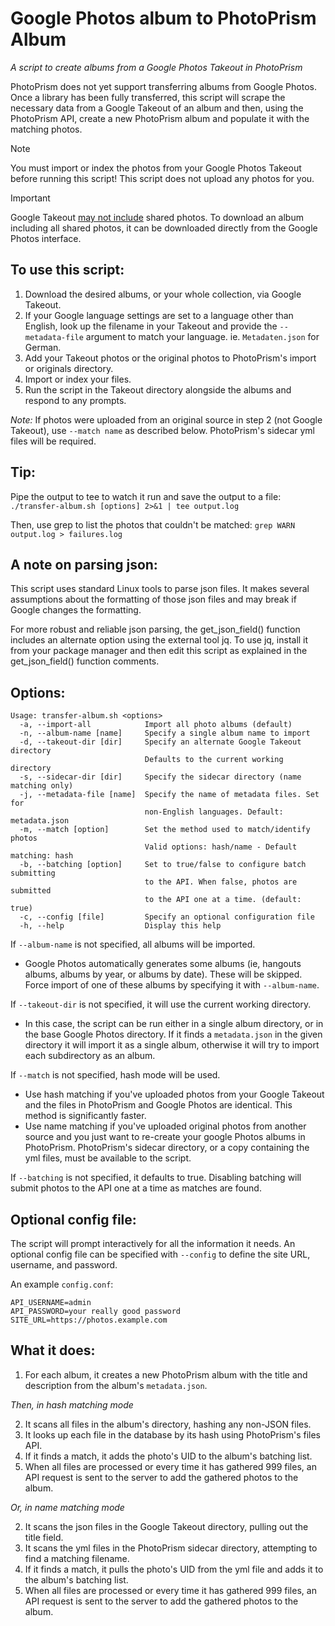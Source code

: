 # Google Photos album to PhotoPrism Album
*A script to create albums from a Google Photos Takeout in PhotoPrism*

PhotoPrism does not yet support transferring albums from Google Photos.  Once a library 
has been fully transferred, this script will scrape the necessary data from a Google 
Takeout of an album and then, using the PhotoPrism API, create a new PhotoPrism 
album and populate it with the matching photos.

> [!note]
> You must import or index the photos from your Google Photos Takeout before 
running this script!  This script does not upload any photos for you.

> [!important]
> Google Takeout [may not include](https://support.google.com/photos/thread/252498352/google-takeout-for-google-photos-does-not-contain-shared-photos-in-albums?hl=en) shared photos. To download an album including all shared photos, it can be downloaded directly from the Google Photos interface.
  
[upstream]: https://github.com/inthreedee/photoprism-transfer-album
[insight]: https://github.com/photoprism/photoprism/issues/869#issuecomment-779488150

## To use this script:

1. Download the desired albums, or your whole collection, via Google Takeout.
2. If your Google language settings are set to a language other than English, look up the filename 
   in your Takeout and provide the `--metadata-file` argument to match your language. 
   ie. `Metadaten.json` for German.
4. Add your Takeout photos or the original photos to PhotoPrism's import or originals directory.
5. Import or index your files.
6. Run the script in the Takeout directory alongside the albums and respond to any prompts.

*Note:* If photos were uploaded from an original source in step 2 (not Google Takeout), 
use `--match name` as described below. PhotoPrism's sidecar yml files will be required.

## Tip:
Pipe the output to tee to watch it run and save the output to a file:
`./transfer-album.sh [options] 2>&1 | tee output.log`

Then, use grep to list the photos that couldn't be matched:
`grep WARN output.log > failures.log`


## A note on parsing json:
This script uses standard Linux tools to parse json files. It makes several assumptions about the formatting of those json files and may break if Google changes the formatting.

For more robust and reliable json parsing, the get_json_field() function includes an alternate option using the external tool jq. To use jq, install it from your package manager and then edit this script as explained in the get_json_field() function comments.


## Options:
```
Usage: transfer-album.sh <options>
  -a, --import-all            Import all photo albums (default)
  -n, --album-name [name]     Specify a single album name to import
  -d, --takeout-dir [dir]     Specify an alternate Google Takeout directory
                              Defaults to the current working directory
  -s, --sidecar-dir [dir]     Specify the sidecar directory (name matching only)
  -j, --metadata-file [name]  Specify the name of metadata files. Set for
                              non-English languages. Default: metadata.json
  -m, --match [option]        Set the method used to match/identify photos
                              Valid options: hash/name - Default matching: hash
  -b, --batching [option]     Set to true/false to configure batch submitting
                              to the API. When false, photos are submitted
                              to the API one at a time. (default: true)
  -c, --config [file]         Specify an optional configuration file
  -h, --help                  Display this help
```

If `--album-name` is not specified, all albums will be imported.
 - Google Photos automatically generates some albums (ie, hangouts albums, albums by year, or albums by date). 
   These will be skipped. Force import of one of these albums by specifying it with `--album-name`.

If `--takeout-dir` is not specified, it will use the current working directory.
- In this case, the script can be run either in a single album directory, or in the base Google Photos 
  directory. If it finds a `metadata.json` in the given directory it will import it as a 
  single album, otherwise it will try to import each subdirectory as an album.

If `--match` is not specified, hash mode will be used.
- Use hash matching if you've uploaded photos from your Google Takeout and 
  the files in PhotoPrism and Google Photos are identical. This method is significantly faster.
- Use name matching if you've uploaded original photos from another source 
  and you just want to re-create your google Photos albums in PhotoPrism.
  PhotoPrism's sidecar directory, or a copy containing the yml files, must be available to the script.

If `--batching` is not specified, it defaults to true.
Disabling batching will submit photos to the API one at a time as matches are found.

## Optional config file:
The script will prompt interactively for all the information it needs. 
An optional config file can be specified with `--config` to define 
the site URL, username, and password.

An example `config.conf`:

```
API_USERNAME=admin
API_PASSWORD=your really good password
SITE_URL=https://photos.example.com
```

## What it does:

1. For each album, it creates a new PhotoPrism album with the title and description from
   the album's `metadata.json`.

*Then, in hash matching mode*

2. It scans all files in the album's directory, hashing any non-JSON files.
3. It looks up each file in the database by its hash using PhotoPrism's files API.
4. If it finds a match, it adds the photo's UID to the album's batching list.
5. When all files are processed or every time it has gathered 999 files, an API request 
   is sent to the server to add the gathered photos to the album.

*Or, in name matching mode*

2. It scans the json files in the Google Takeout directory, pulling out the title field.
3. It scans the yml files in the PhotoPrism sidecar directory, attempting to find a matching filename.
4. If it finds a match, it pulls the photo's UID from the yml file and adds it to the album's batching list.
5. When all files are processed or every time it has gathered 999 files, an API request 
   is sent to the server to add the gathered photos to the album.
